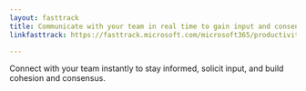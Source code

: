 ```yaml
---
layout: fasttrack
title: Communicate with your team in real time to gain input and consensus
linkfasttrack: https://fasttrack.microsoft.com/microsoft365/productivitylibrary/Communicate-with-your-team-in-real-time-to-gain-input-and-consensus 

---
```

Connect with your team instantly to stay informed, solicit input, and build cohesion and consensus.